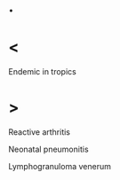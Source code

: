 # .

# <

Endemic in tropics

# >

Reactive arthritis

Neonatal pneumonitis

Lymphogranuloma venerum
